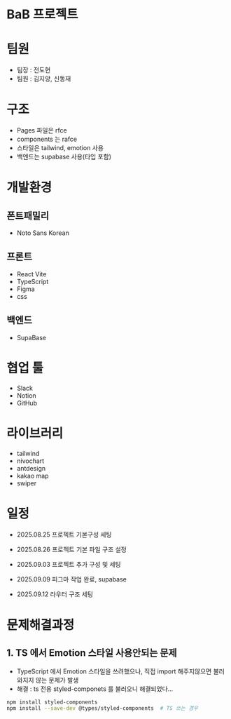 # BaB 프로젝트

# 팀원

- 팀장 : 전도현
- 팀원 : 김지양, 신동재

# 구조

- Pages 파일은 rfce
- components 는 rafce
- 스타일은 tailwind, emotion 사용
- 백엔드는 supabase 사용(타입 포함)

# 개발환경

## 폰트패밀리

- Noto Sans Korean

## 프론트

- React Vite
- TypeScript
- Figma
- css

## 백엔드

- SupaBase

# 협업 툴

- Slack
- Notion
- GitHub

# 라이브러리

- tailwind
- nivochart
- antdesign
- kakao map
- swiper

# 일정

- 2025.08.25 프로젝트 기본구성 세팅
- 2025.08.26 프로젝트 기본 파일 구조 설정
- 2025.09.03 프로젝트 추가 구성 및 세팅
- 2025.09.09 피그마 작업 완료, supabase

- 2025.09.12 라우터 구조 세팅

# 문제해결과정

## 1. TS 에서 Emotion 스타일 사용안되는 문제

- TypeScript 에서 Emotion 스타일을 쓰려했으나, 직접 import 해주지않으면 불러와지지 않는 문제가 발생
- 해결 : ts 전용 styled-componets 를 불러오니 해결되었다...

```bash
npm install styled-components
npm install --save-dev @types/styled-components  # TS 쓰는 경우
```
